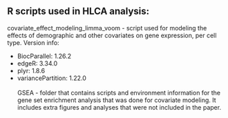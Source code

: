 ## R scripts used in HLCA analysis:
covariate_effect_modeling_limma_voom - script used for modeling the effects of demographic and other covariates on gene expression, per cell type.
Version info: 
- BiocParallel: 1.26.2
- edgeR: 3.34.0
- plyr: 1.8.6
- variancePartition: 1.22.0<br><br>
GSEA - folder that contains scripts and environment information for the gene set enrichment analysis that was done for covariate modeling. It includes extra figures and analyses that were not included in the paper.


